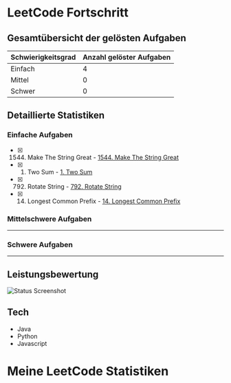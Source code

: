 # LeetCode Fortschritt

## Gesamtübersicht der gelösten Aufgaben

| Schwierigkeitsgrad | Anzahl gelöster Aufgaben |
| ------------------ | ------------------------ |
| Einfach            | 4                        |
| Mittel             | 0                        |
| Schwer             | 0                        |

## Detaillierte Statistiken

### Einfache Aufgaben
- [x] 1544. Make The String Great - [1544. Make The String Great](https://leetcode.com/problems/make-the-string-great/description/)
- [x] 1. Two Sum - [1. Two Sum](https://leetcode.com/problems/two-sum/description/)
- [x] 792. Rotate String - [792. Rotate String](https://leetcode.com/problems/rotate-string/description/)
- [x] 14. Longest Common Prefix - [14. Longest Common Prefix](https://leetcode.com/problems/longest-common-prefix/description/)

### Mittelschwere Aufgaben

---

### Schwere Aufgaben

---

## Leistungsbewertung

![Status Screenshot](https://github.com/user-attachments/assets/ac9d3cbd-8739-4eed-b9ce-a2e6d7cd1674)

## Tech
- Java
- Python
- Javascript

<div>
    <h1>Meine LeetCode Statistiken</h1>
    <div id="stats"></div>
    <script src="load_stats.js"></script>
</div>
<script>
  document.addEventListener('DOMContentLoaded', function() {
    fetch('leetcode_stats.json')
        .then(response => response.json())
        .then(data => {
            const statsElement = document.getElementById('stats');
            statsElement.innerHTML = `
                <p>Gesamt gelöste Probleme: ${data.total_problems_solved}</p>
                <p>Leichte Probleme gelöst: ${data.easy_problems_solved}</p>
                <p>Mittel-schwere Probleme gelöst: ${data.medium_problems_solved}</p>
                <p>Schwere Probleme gelöst: ${data.hard_problems_solved}</p>
                <p>Gesamtpunktzahl: ${data.total_score}</p>
            `;
        })
        .catch(error => console.error('Fehler beim Laden der Daten:', error));
});
</script>
